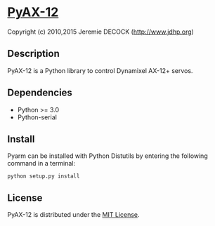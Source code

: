 # [PyAX-12](http://www.jdhp.org/projects_en.html#pydynamixel)

Copyright (c) 2010,2015 Jeremie DECOCK (http://www.jdhp.org)

## Description

PyAX-12 is a Python library to control Dynamixel AX-12+ servos.

## Dependencies

* Python >= 3.0
* Python-serial

## Install

Pyarm can be installed with Python Distutils by entering the following command
in a terminal:

```
python setup.py install
```

## License

PyAX-12 is distributed under the [MIT License](http://opensource.org/licenses/MIT).
